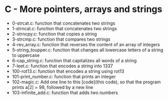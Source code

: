 # C - More pointers, arrays and strings
* 0-strcat.c: function that concatenates two strings
* 1-strncat.c: function that concatenates two strings
* 2-strncpy.c: function that copies a string
* 3-strcmp.c: function that compares two strings
* 4-rev_array.c: function that reverses the content of an array of integers
* 5-string_toupper.c: function that changes all lowercase letters of a string to uppercase
* 6-cap_string.c: function that capitalizes all words of a string
* 7-leet.c: function that encodes a string into 1337
* 100-rot13.c: function that encodes a string using rot13
* 101-print_number.c: function that prints an integer
* 102-magic.c: Add one line to this [code](this code), so that the program prints a[2] = 98, followed by a new line
* 103-infinite_add.c: function that adds two numbers
